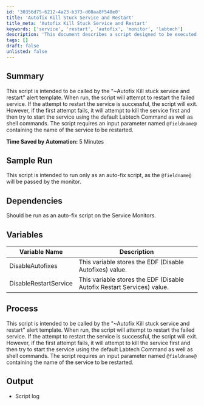 ```yaml
---
id: '30356d75-6212-4a23-b373-d08aa8f548e0'
title: 'Autofix Kill Stuck Service and Restart'
title_meta: 'Autofix Kill Stuck Service and Restart'
keywords: ['service', 'restart', 'autofix', 'monitor', 'labtech']
description: 'This document describes a script designed to be executed by the "~Autofix Kill stuck service and restart" alert template. It attempts to restart a failed service, and if that fails, it kills the service and tries to start it again using various commands. The script requires a parameter for the service name and is intended for use in auto-fix scenarios within Service Monitors.'
tags: []
draft: false
unlisted: false
---
```


## Summary

This script is intended to be called by the "~Autofix Kill stuck service and restart" alert template. When run, the script will attempt to restart the failed service. If the attempt to restart the service is successful, the script will exit. However, if the first attempt fails, it will attempt to kill the service first and then try to start the service using the default Labtech Command as well as shell commands. The script requires an input parameter named `@fieldname@` containing the name of the service to be restarted.

**Time Saved by Automation:** 5 Minutes

## Sample Run

This script is intended to run only as an auto-fix script, as the `@fieldname@` will be passed by the monitor.

## Dependencies

Should be run as an auto-fix script on the Service Monitors.

## Variables

| **Variable Name**               | **Description**                                             |
|----------------------------------|-----------------------------------------------------------|
| DisableAutofixes                 | This variable stores the EDF (Disable Autofixes) value.   |
| DisableRestartService            | This variable stores the EDF (Disable Autofix Restart Services) value. |

## Process

This script is intended to be called by the "~Autofix Kill stuck service and restart" alert template. When run, the script will attempt to restart the failed service. If the attempt to restart the service is successful, the script will exit. However, if the first attempt fails, it will attempt to kill the service first and then try to start the service using the default Labtech Command as well as shell commands. The script requires an input parameter named `@fieldname@` containing the name of the service to be restarted.

## Output

- Script log

